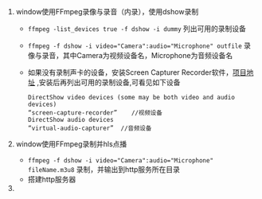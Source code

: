 1. window使用FFmpeg录像与录音（内录），使用dshow录制

   * `ffmpeg -list_devices true -f dshow -i dummy`   列出可用的录制设备

   * `ffmpeg -f dshow -i video="Camera":audio="Microphone" outfile` 录像与录音，其中Camera为视频设备名，Microphone为音频设备名

   * 如果没有录制声卡的设备，安装Screen Capturer Recorder软件，[项目地址](https://sourceforge.net/projects/screencapturer/files/) ,安装后再列出可用的录制设备,可看见如下设备

     ```shell
     DirectShow video devices (some may be both video and audio devices)
     “screen-capture-recorder”    //视频设备
     DirectShow audio devices
     “virtual-audio-capturer”  //音频设备
     ```

     

2. window使用FFmpeg录制并hls点播

   * `ffmpeg -f dshow -i video="Camera":audio="Microphone" fileName.m3u8`  录制，并输出到http服务所在目录
   * 搭建http服务器

3. 
